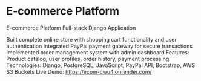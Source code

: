# E-commerce Platform
E-commerce Platform
Full-stack Django Application

Built complete online store with shopping cart functionality and user authentication
Integrated PayPal payment gateway for secure transactions
Implemented order management system with admin dashboard
Features: Product catalog, user profiles, order history, payment processing
Technologies: Django, PostgreSQL, JavaScript, PayPal API, Bootstrap, AWS S3 Buckets
Live Demo: https://ecom-cwu4.onrender.com/
